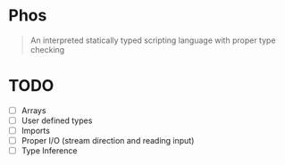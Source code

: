 # Phos

> An interpreted statically typed scripting language with proper type checking

# TODO

- [ ] Arrays
- [ ] User defined types
- [ ] Imports
- [ ] Proper I/O (stream direction and reading input)
- [ ] Type Inference
